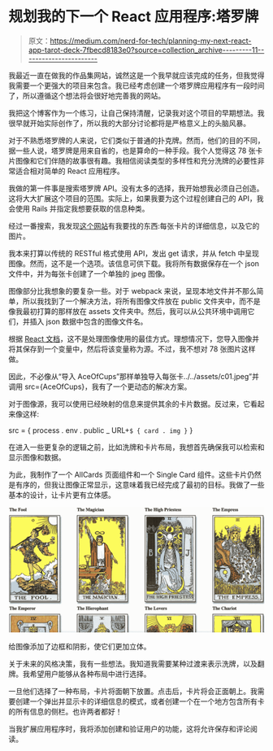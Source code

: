 # 规划我的下一个 React 应用程序:塔罗牌

> 原文：<https://medium.com/nerd-for-tech/planning-my-next-react-app-tarot-deck-7fbecd8183e0?source=collection_archive---------11----------------------->

我最近一直在做我的作品集网站，诚然这是一个我早就应该完成的任务，但我觉得我需要一个更强大的项目来包含。我已经考虑创建一个塔罗牌应用程序有一段时间了，所以遵循这个想法将会很好地完善我的网站。

我把这个博客作为一个练习，让自己保持清醒，记录我对这个项目的早期想法。我很早就开始实际创作了，所以我的大部分讨论都将是严格意义上的头脑风暴。

对于不熟悉塔罗牌的人来说，它们类似于普通的扑克牌。然而，他们的目的不同，据一些人说，塔罗牌是用来自省的，也是算命的一种手段。我个人觉得这 78 张卡片图像和它们伴随的故事很有趣。我相信阅读类型的多样性和充分洗牌的必要性非常适合相对简单的 React 应用程序。

我做的第一件事是搜索塔罗牌 API。没有太多的选择，我开始想我必须自己创造。这将大大扩展这个项目的范围。实际上，如果我要为这个过程创建自己的 API，我会使用 Rails 并指定我想要获取的信息种类。

经过一番搜索，我发现[这个网站](https://www.kaggle.com/lsind18/tarot-json)有我要找的东西:每张卡片的详细信息，以及它的图片。

我本来打算以传统的 RESTful 格式使用 API，发出 get 请求，并从 fetch 中呈现图像。然而，这不是一个选项。该信息可供下载。我将所有数据保存在一个 json 文件中，并为每张卡创建了一个单独的 jpeg 图像。

图像部分比我想象的要复杂一些。对于 webpack 来说，呈现本地文件并不那么简单，所以我找到了一个解决方法，将所有图像文件放在 public 文件夹中，而不是像我最初打算的那样放在 assets 文件夹中。然后，我可以从公共环境中调用它们，并插入 json 数据中包含的图像文件名。

根据 [React 文档](https://create-react-app.dev/docs/using-the-public-folder/)，这不是处理图像使用的最佳方式。理想情况下，您导入图像并将其保存到一个变量中，然后将该变量称为源。不过，我不想对 78 张图片这样做。

因此，不必像从“导入 AceOfCups”那样单独导入每张卡../../assets/c01.jpeg”并调用 src={AceOfCups}，我有了一个更动态的解决方案。

对于图像源，我可以使用已经映射的信息来提供其余的卡片数据。反过来，它看起来像这样:

src = { process . env . public _ URL+` $ { card . img } ` }

在进入一些更复杂的逻辑之前，比如洗牌和卡片布局，我想首先确保我可以检索和显示图像和数据。

为此，我制作了一个 AllCards 页面组件和一个 Single Card 组件。这些卡片仍然是有序的，但我让图像正常显示，这意味着我已经完成了最初的目标。我做了一些基本的设计，让卡片更有立体感。

![](img/acfb49006ddfa28120299defefbf2212.png)

给图像添加了边框和阴影，使它们更加立体。

关于未来的风格决策，我有一些想法。我知道我需要某种过渡来表示洗牌，以及翻牌。我希望用户能够从各种布局中进行选择。

一旦他们选择了一种布局，卡片将面朝下放置。点击后，卡片将会正面朝上。我需要创建一个弹出并显示卡的详细信息的模式，或者创建一个在一个地方包含所有卡的所有信息的侧栏。也许两者都好！

当我扩展应用程序时，我将添加创建和验证用户的功能，这将允许保存和评论阅读。
